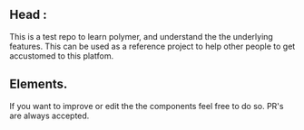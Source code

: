 <!--
	This Contributing.md file has been generated for the sole purpose of helping people to 
	be able to contribute to this repo.

	@ hemantjadon
-->

## Head : 
This is a test repo to learn polymer, and understand the the underlying features.
This can be used as a reference project to help other people to get accustomed to this platfom. 

## Elements.

If you want to improve or edit the the components feel free to do so.
PR's are always accepted.